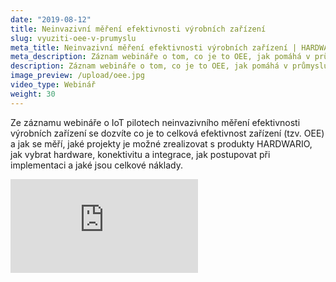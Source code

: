 ```yaml
---
date: "2019-08-12"
title: Neinvazivní měření efektivnosti výrobních zařízení
slug: vyuziti-oee-v-prumyslu
meta_title: Neinvazivní měření efektivnosti výrobních zařízení | HARDWARIO Akademie
meta_description: Záznam webináře o tom, co je to OEE, jak pomáhá v průmyslu a jak jej rychle nasadit.
description: Záznam webináře o tom, co je to OEE, jak pomáhá v průmyslu a jak jej rychle nasadit.
image_preview: /upload/oee.jpg
video_type: Webinář
weight: 30
---
```


Ze záznamu webináře o IoT pilotech neinvazivního měření efektivnosti výrobních zařízení se dozvíte co je to celková efektivnost zařízení (tzv. OEE) a jak se měří, jaké projekty je možné zrealizovat s produkty HARDWARIO, jak vybrat hardware, konektivitu a integrace, jak postupovat při implementaci a jaké jsou celkové náklady.

<div class = "video-container">
<iframe src="https://www.youtube-nocookie.com/embed/cmfqGX_gtL4?modestbranding=1&amp;showinfo=0&amp;rel=0&amp;html5=1&amp;widgetid=2" frameborder="0" allow="accelerometer; autoplay; encrypted-media; gyroscope; picture-in-picture" allowfullscreen></iframe>
</div>

